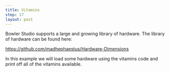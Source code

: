 ```yaml
---
title: Vitamins
step: 17
layout: post
---
```


Bowler Studio supports a large and growing library of hardware. The library of hardware can be found here:

https://github.com/madhephaestus/Hardware-Dimensions

In this example we will load some hardware using the vitamins code and print off all of the vitamins available.

<script src="https://gist.github.com/madhephaestus/b4925977a261a4e7f8db40f30130d37d.js"></script>
